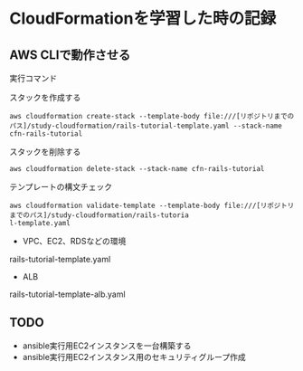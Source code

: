 # CloudFormationを学習した時の記録

## AWS CLIで動作させる

実行コマンド

スタックを作成する
```
aws cloudformation create-stack --template-body file:///[リポジトリまでのパス]/study-cloudformation/rails-tutorial-template.yaml --stack-name cfn-rails-tutorial
```

スタックを削除する
```
aws cloudformation delete-stack --stack-name cfn-rails-tutorial
```

テンプレートの構文チェック
```
aws cloudformation validate-template --template-body file:///[リポジトリまでのパス]/study-cloudformation/rails-tutoria
l-template.yaml
```

* VPC、EC2、RDSなどの環境

rails-tutorial-template.yaml

* ALB

rails-tutorial-template-alb.yaml

## TODO

* ansible実行用EC2インスタンスを一台構築する
* ansible実行用EC2インスタンス用のセキュリティグループ作成
